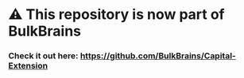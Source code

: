 <h1>⚠️ This repository is now part of BulkBrains</h1>
<h3>Check it out here: <a href="https://github.com/BulkBrains/Capital-Extension">https://github.com/BulkBrains/Capital-Extension</a></h3>
